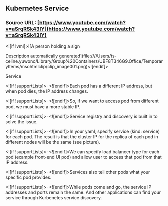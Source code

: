 ## Kubernetes Service

### Source URL: [https://www.youtube.com/watch?v=aSrqRSk43lY](https://www.youtube.com/watch?v=aSrqRSk43lY)

<![if !vml]>![A person holding a sign

Description automatically generated](file:////Users/ts-celine.yuwono/Library/Group%20Containers/UBF8T346G9.Office/TemporaryItems/msohtmlclip/clip_image001.png)<![endif]>

Service

<![if !supportLists]>· <![endif]>Each pod has a different IP address, but when pod dies, the IP address changes.

<![if !supportLists]>· <![endif]>So, if we want to access pod from different pod, we must have a more stable IP.

<![if !supportLists]>· <![endif]>Service registry and discovery is built in to solve the issue.

<![if !supportLists]>· <![endif]>In your yaml, specify service (kind: service) for each pod. The result is that the cluster IP for the replica of each pod in different nodes will be the same (see picture).

<![if !supportLists]>· <![endif]>We can specify load balancer type for each pod (example front-end UI pod) and allow user to access that pod from that IP address.

<![if !supportLists]>· <![endif]>Services also tell other pods what your specific pod provides.

<![if !supportLists]>· <![endif]>While pods come and go, the service IP addresses and ports remain the same. And other applications can find your service through Kurbenetes service discovery.
<!--stackedit_data:
eyJoaXN0b3J5IjpbLTE3ODc4NDI3NThdfQ==
-->